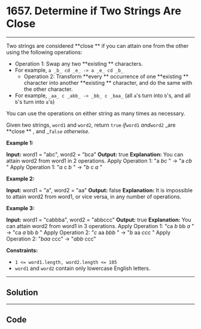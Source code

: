 # 1657. Determine if Two Strings Are Close

---

Two strings are considered **close ** if you can attain one from the other using the following operations:

  * Operation 1: Swap any two **existing ** characters. 
* For example, `a _b_ cd _e_ -> a _e_ cd _b_`
  * Operation 2: Transform **every ** occurrence of one **existing ** character into another **existing ** character, and do the same with the other character. 
* For example, `_aa_ c _abb_ -> _bb_ c _baa_` (all `a`'s turn into `b`'s, and all `b`'s turn into `a`'s)



You can use the operations on either string as many times as necessary.

Given two strings, `word1` and `word2`, return `true` _if_`word1` _and_`word2` _are **close ** , and _`false` _otherwise._

 

**Example 1:**


**Input:** word1 = "abc", word2 = "bca"
**Output:** true
**Explanation:** You can attain word2 from word1 in 2 operations.
Apply Operation 1: "a _bc_ " -> "a _cb_ "
Apply Operation 1: "_a_ c _b_ " -> "_b_ c _a_ "


**Example 2:**


**Input:** word1 = "a", word2 = "aa"
**Output:** false
**Explanation:** It is impossible to attain word2 from word1, or vice versa, in any number of operations.


**Example 3:**


**Input:** word1 = "cabbba", word2 = "abbccc"
**Output:** true
**Explanation:** You can attain word2 from word1 in 3 operations.
Apply Operation 1: "ca _b_ bb _a_ " -> "ca _a_ bb _b_ "
Apply Operation 2: "_c_ aa _bbb_ " -> "_b_ aa _ccc_ "
Apply Operation 2: "_baa_ ccc" -> "_abb_ ccc"


 

**Constraints:**

  * `1 <= word1.length, word2.length <= 105`
  * `word1` and `word2` contain only lowercase English letters.

---

## Solution



---

## Code
```python


```